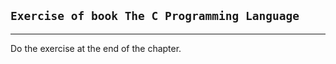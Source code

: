 ## `Exercise of book The C Programming Language`
------

Do the exercise at the end of the chapter.
